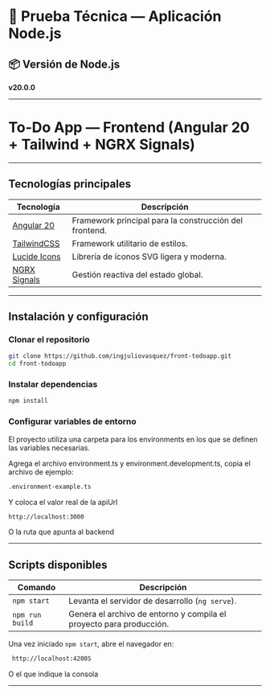 # 🧪 Prueba Técnica — Aplicación Node.js

## 📦 Versión de Node.js
**v20.0.0**

---

#  To-Do App — Frontend (Angular 20 + Tailwind + NGRX Signals)

---

## Tecnologías principales

| Tecnología | Descripción |
|-------------|-------------|
| [Angular 20](https://angular.dev/) | Framework principal para la construcción del frontend. |
| [TailwindCSS](https://tailwindcss.com/) | Framework utilitario de estilos. |
| [Lucide Icons](https://lucide.dev/) | Librería de íconos SVG ligera y moderna. |
| [NGRX Signals](https://ngrx.io/guide/signals) | Gestión reactiva del estado global. |

---

## Instalación y configuración

### Clonar el repositorio

```bash
git clone https://github.com/ingjuliovasquez/front-todoapp.git
cd front-todoapp
```

### Instalar dependencias

```bash
npm install
```

### Configurar variables de entorno
El proyecto utiliza una carpeta para los environments en los que se definen las variables necesarias.

Agrega el archivo environment.ts y environment.development.ts, copia el archivo de ejemplo:

```bash
.environment-example.ts
```

Y coloca el valor real de la apiUrl

```bash
http://localhost:3000
```

O la ruta que apunta al backend

---

## Scripts disponibles

| Comando         | Descripción                                                                          |
| --------------- | ------------------------------------------------------------------------------------ |
| `npm start`     | Levanta el servidor de desarrollo (`ng serve`). |
| `npm run build` | Genera el archivo de entorno y compila el proyecto para producción.                  |

Una vez iniciado `npm start`, abre el navegador en:

```bash
 http://localhost:4200S
```

O el que indique la consola

---
